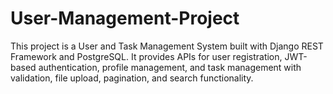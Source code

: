 # User-Management-Project
This project is a User and Task Management System built with Django REST Framework and PostgreSQL. It provides APIs for user registration, JWT-based authentication, profile management, and task management with validation, file upload, pagination, and search functionality.
